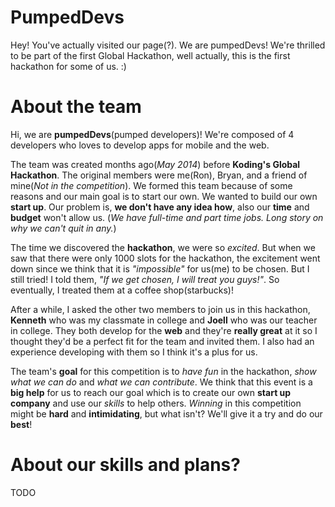 PumpedDevs
================
Hey! You've actually visited our page(?). We are pumpedDevs! We're thrilled to be part of the first Global Hackathon, well actually, this is the first hackathon for some of us. :)


About the team
===========================
Hi, we are **pumpedDevs**(pumped developers)! We're composed of 4 developers who loves to develop apps for mobile and  the web.

The team was created months ago(*May 2014*) before **Koding's Global Hackathon**. The original members were me(Ron), Bryan, and a friend of mine(*Not in the competition*). We formed this team because of some reasons and our main goal is to start our own. We wanted to build our own **start up**. Our problem is, **we don't have any idea how**, also our **time** and **budget** won't allow us. (*We have full-time and part time jobs. Long story on why we can't quit in any.*)

The time we discovered the **hackathon**, we were so *excited*. But when we saw that there were only 1000 slots for the hackathon, the excitement went down since we think that it is *"impossible"* for us(me) to be chosen. But I still tried! I told them, *"If we get chosen, I will treat you guys!"*. So eventually, I treated them at a coffee shop(starbucks)!

After a while, I asked the other two members to join us in this hackathon, **Kenneth** who was my classmate in college and **Joell** who was our teacher in college. They both develop for the **web** and they're **really great** at it so I thought they'd be a perfect fit for the team and invited them. I also had an experience developing with them so I think it's a plus for us.

The team's **goal** for this competition is to *have fun* in the hackathon, *show what we can do* and *what we can contribute*. We think that this event is a **big help** for us to reach our goal which is to create our own **start up company** and use our *skills* to help others. *Winning* in this competition might be **hard** and **intimidating**, but what isn't? We'll give it a try and do our **best**!

About our skills and plans?
=======
TODO
